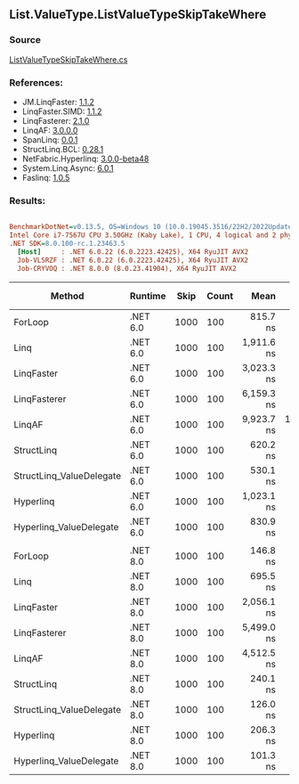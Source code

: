 ﻿## List.ValueType.ListValueTypeSkipTakeWhere

### Source
[ListValueTypeSkipTakeWhere.cs](../LinqBenchmarks/List/ValueType/ListValueTypeSkipTakeWhere.cs)

### References:
- JM.LinqFaster: [1.1.2](https://www.nuget.org/packages/JM.LinqFaster/1.1.2)
- LinqFaster.SIMD: [1.1.2](https://www.nuget.org/packages/LinqFaster.SIMD/1.0.3)
- LinqFasterer: [2.1.0](https://www.nuget.org/packages/LinqFasterer/2.1.0)
- LinqAF: [3.0.0.0](https://www.nuget.org/packages/LinqAF/3.0.0.0)
- SpanLinq: [0.0.1](https://www.nuget.org/packages/SpanLinq/0.0.1)
- StructLinq.BCL: [0.28.1](https://www.nuget.org/packages/StructLinq/0.28.1)
- NetFabric.Hyperlinq: [3.0.0-beta48](https://www.nuget.org/packages/NetFabric.Hyperlinq/3.0.0-beta48)
- System.Linq.Async: [6.0.1](https://www.nuget.org/packages/System.Linq.Async/6.0.1)
- Faslinq: [1.0.5](https://www.nuget.org/packages/Faslinq/1.0.5)

### Results:
``` ini

BenchmarkDotNet=v0.13.5, OS=Windows 10 (10.0.19045.3516/22H2/2022Update)
Intel Core i7-7567U CPU 3.50GHz (Kaby Lake), 1 CPU, 4 logical and 2 physical cores
.NET SDK=8.0.100-rc.1.23463.5
  [Host]     : .NET 6.0.22 (6.0.2223.42425), X64 RyuJIT AVX2
  Job-VLSRZF : .NET 6.0.22 (6.0.2223.42425), X64 RyuJIT AVX2
  Job-CRYVOQ : .NET 8.0.0 (8.0.23.41904), X64 RyuJIT AVX2


```
|                   Method |  Runtime | Skip | Count |       Mean |     Error |   StdDev |         Ratio | RatioSD |    Gen0 | Allocated | Alloc Ratio |
|------------------------- |--------- |----- |------ |-----------:|----------:|---------:|--------------:|--------:|--------:|----------:|------------:|
|                  ForLoop | .NET 6.0 | 1000 |   100 |   815.7 ns |  15.33 ns | 15.74 ns |      baseline |         |       - |         - |          NA |
|                     Linq | .NET 6.0 | 1000 |   100 | 1,911.6 ns |  11.73 ns | 10.40 ns |  2.34x slower |   0.05x |  0.1526 |     320 B |          NA |
|               LinqFaster | .NET 6.0 | 1000 |   100 | 3,023.3 ns |  52.53 ns | 43.87 ns |  3.69x slower |   0.08x | 10.0250 |   21000 B |          NA |
|             LinqFasterer | .NET 6.0 | 1000 |   100 | 6,159.3 ns |  79.82 ns | 70.76 ns |  7.53x slower |   0.14x | 37.0331 |   80168 B |          NA |
|                   LinqAF | .NET 6.0 | 1000 |   100 | 9,923.7 ns | 105.79 ns | 98.95 ns | 12.15x slower |   0.24x |       - |         - |          NA |
|               StructLinq | .NET 6.0 | 1000 |   100 |   620.2 ns |   6.01 ns |  4.69 ns |  1.32x faster |   0.03x |  0.0572 |     120 B |          NA |
| StructLinq_ValueDelegate | .NET 6.0 | 1000 |   100 |   530.1 ns |   2.53 ns |  1.98 ns |  1.55x faster |   0.03x |       - |         - |          NA |
|                Hyperlinq | .NET 6.0 | 1000 |   100 | 1,023.1 ns |   2.40 ns |  1.87 ns |  1.25x slower |   0.03x |       - |         - |          NA |
|  Hyperlinq_ValueDelegate | .NET 6.0 | 1000 |   100 |   830.9 ns |   3.79 ns |  3.36 ns |  1.02x slower |   0.02x |       - |         - |          NA |
|                          |          |      |       |            |           |          |               |         |         |           |             |
|                  ForLoop | .NET 8.0 | 1000 |   100 |   146.8 ns |   0.63 ns |  0.53 ns |      baseline |         |       - |         - |          NA |
|                     Linq | .NET 8.0 | 1000 |   100 |   695.5 ns |  11.13 ns | 10.93 ns |  4.74x slower |   0.09x |  0.1526 |     320 B |          NA |
|               LinqFaster | .NET 8.0 | 1000 |   100 | 2,056.1 ns |  36.86 ns | 42.45 ns | 14.11x slower |   0.20x | 10.0250 |   21000 B |          NA |
|             LinqFasterer | .NET 8.0 | 1000 |   100 | 5,499.0 ns |  67.46 ns | 52.67 ns | 37.46x slower |   0.42x | 37.7350 |   80168 B |          NA |
|                   LinqAF | .NET 8.0 | 1000 |   100 | 4,512.5 ns |  88.11 ns | 94.28 ns | 30.89x slower |   0.74x |       - |         - |          NA |
|               StructLinq | .NET 8.0 | 1000 |   100 |   240.1 ns |   3.64 ns |  3.40 ns |  1.64x slower |   0.02x |  0.0572 |     120 B |          NA |
| StructLinq_ValueDelegate | .NET 8.0 | 1000 |   100 |   126.0 ns |   2.26 ns |  1.76 ns |  1.17x faster |   0.02x |       - |         - |          NA |
|                Hyperlinq | .NET 8.0 | 1000 |   100 |   206.3 ns |   3.05 ns |  3.14 ns |  1.41x slower |   0.02x |       - |         - |          NA |
|  Hyperlinq_ValueDelegate | .NET 8.0 | 1000 |   100 |   101.3 ns |   1.24 ns |  1.38 ns |  1.45x faster |   0.02x |       - |         - |          NA |
